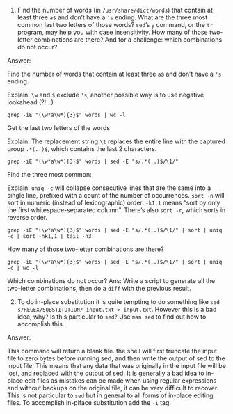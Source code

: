 1. Find the number of words (in `/usr/share/dict/words`) that contain at least three `a`s and don’t have a `'s` ending. What are the three most common last two letters of those words? `sed`’s `y` command, or the `tr` program, may help you with case insensitivity. How many of those two-letter combinations are there? And for a challenge: which combinations do not occur?
 
 Answer:
 
 Find the number of words that contain at least three `a`s and don’t have a `'s` ending. 
 
 Explain: `\w` and `$` exclude `'s`, another possible way is to use negative lookahead (?!...)
 ```
 grep -iE "(\w*a\w*){3}$" words | wc -l
 ```

 Get the last two letters of the words
 
 Explain: The replacement string `\1` replaces the entire line with the captured group `.*(..)$`, which contains the last 2 characters.
 ```
 grep -iE "(\w*a\w*){3}$" words | sed -E "s/.*(..)$/\1/"
 ```
 
 Find the three most common:
 
 Explain: `uniq -c` will collapse consecutive lines that are the same into a single line, prefixed with a count of the number of occurrences. `sort -n` will sort in numeric (instead of lexicographic) order. `-k1,1` means “sort by only the first whitespace-separated column”. There’s also `sort -r`, which sorts in reverse order.
 ```
 grep -iE "(\w*a\w*){3}$" words | sed -E "s/.*(..)$/\1/" | sort | uniq -c | sort -nk1,1 | tail -n3
 ```

 How many of those two-letter combinations are there?
 ```
 grep -iE "(\w*a\w*){3}$" words | sed -E "s/.*(..)$/\1/" | sort | uniq -c | wc -l
 ```
 
 Which combinations do not occur? Ans: Write a script to generate all the two-letter combinations, then do a `diff` with the previous result.   
 
 
2. To do in-place substitution it is quite tempting to do something like `sed s/REGEX/SUBSTITUTION/ input.txt > input.txt`. However this is a bad idea, why? Is this particular to `sed`? Use `man sed` to find out how to accomplish this.

 Answer:
 
 This command will return a blank file. the shell will first truncate the input file to zero bytes before running sed, and then write the output of sed to the input file. This means that any data that was originally in the input file will be lost, and replaced with the output of sed. It is generally a bad idea to in-place edit files as mistakes can be made when using regular expressions and without backups on the original file, it can be very difficult to recover. This is not particular to `sed` but in general to all forms of in-place editing files. To accomplish in-plface substitution add the `-i` tag.

